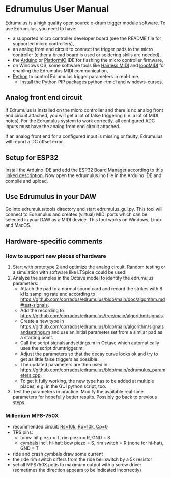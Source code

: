 # Edrumulus User Manual

Edrumulus is a high quality open source e-drum trigger module software. To use Edrumulus, you need to have:

- a supported micro controller developer board (see the README file for supported micro controllers),
- an analog front end circuit to connect the trigger pads to the micro controller (either a bread board is
  used or soldering skills are needed),
- the [Arduino](https://www.arduino.cc/en/software) or [PlatformIO](https://platformio.org/) IDE for flashing the micro controller firmware,
- on Windows OS, some software tools like [Hairless MIDI](https://projectgus.github.io/hairless-midiserial) and
  [loopMIDI](https://www.tobias-erichsen.de/software/loopmidi.html) for enabling the Edrumulus MIDI communication,
- [Python](https://www.python.org) to control Edrumulus trigger parameters in real-time.
  - Install the Python PIP packages python-rtmidi and windows-curses.

## Analog front end circuit

If Edrumulus is installed on the micro controller and there is no analog front end circuit attached,
you will get a lot of false triggering (i.e. a lot of MIDI notes). For the Edrumulus system to work correctly,
all configured ADC inputs must have the analog front end circuit attached.

If an analog front end for a configured input is missing or faulty, Edrumulus will report a DC offset error.

## Setup for ESP32

Install the Arduino IDE and add the ESP32 Board Manager according to
[this linked description](https://docs.espressif.com/projects/arduino-esp32/en/latest/installing.html).
Now open the edrumulus.ino file in the Arduino IDE and compile and upload.

## Use Edrumulus in your DAW

Go into edrumulus/tools directory and start edrumulus_gui.py. This tool will connect to Edrumulus and
creates (virtual) MIDI ports which can be selected in your DAW as a MIDI device. This tool works on
Windows, Linux and MacOS.

## Hardware-specific comments

### How to support new pieces of hardware

1. Start with prototype 2 and optimize the analog circuit. Random testing or a simulation with software like LTSpice could be used.
3. Analyze the samples in the Octave model to identify the edrumulus parameters:
   - Attach the pad to a normal sound card and record the strikes with 8 kHz sampling rate and according to https://github.com/corrados/edrumulus/blob/main/doc/algorithm.md#test-signals.
   - Add the recording to https://github.com/corrados/edrumulus/tree/main/algorithm/signals.
   - Create a new type in https://github.com/corrados/edrumulus/blob/main/algorithm/signalsandsettings.m and use an
     initial parameter set from a similar pad as a starting point.
   - Call the script signalsandsettings.m in Octave which automatically uses the script drumtrigger.m.
   - Adjust the parameters so that the decay curve looks ok and try to get as little false triggers as possible.
   - The updated parameters are then used in https://github.com/corrados/edrumulus/blob/main/edrumulus_parameters.cpp.
   - To get it fully working, the new type has to be added at multiple places, e.g. in the GUI python script, too.
4. Test the parameters in practice. Modify the available real-time parameters for hopefully better results. Possibly go back to previous steps.

### Millenium MPS-750X

- recommended circuit: [Rs=10k, Rp=10k, Cp=0](https://github.com/corrados/edrumulus/discussions/98)
- TRS pins:
  - toms: hit piezo = T, rim piezo = R, GND = S
  - cymbals incl. hi-hat: bow piezo = S, rim switch = R (none for hi-hat), GND = T
- ride and crash cymbals draw some current
- the ride rim switch differs from the ride bell switch by a 5k resistor
- set all MPS750X potis to maximum output with a screw driver (sometimes the direction appears to be indicated incorrectly)
